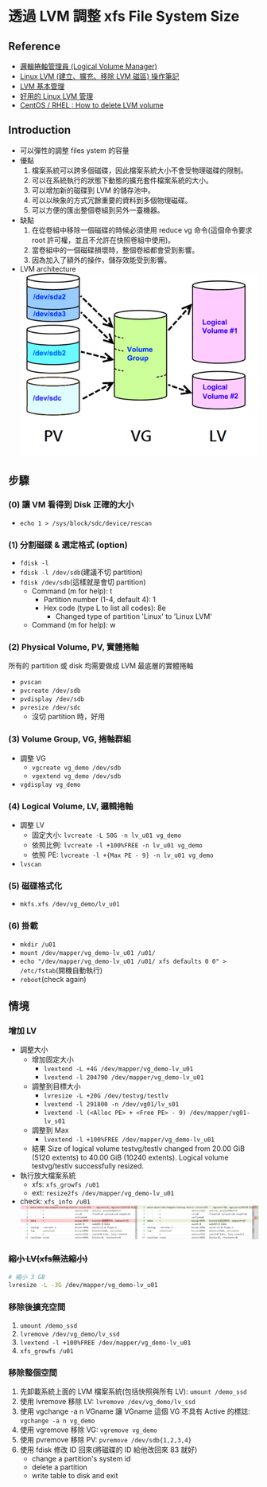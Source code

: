 # 透過 LVM 調整 xfs File System Size
## Reference
- [邏輯捲軸管理員 (Logical Volume Manager)](http://linux.vbird.org/linux_basic/0420quota.php#lvm)
- [Linux LVM (建立、擴充、移除 LVM 磁區) 操作筆記](https://sc8log.blogspot.com/2017/03/linux-lvm-lvm.html)
- [LVM 基本管理](https://www.itread01.com/content/1578488584.html)
- [好用的 Linux LVM 管理](http://blog.nuface.tw/?p=1267)
- [CentOS / RHEL : How to delete LVM volume](https://www.thegeekdiary.com/centos-rhel-how-to-delete-lvm-volume/)

## Introduction
- 可以彈性的調整 files ystem 的容量
- 優點
    1. 檔案系統可以跨多個磁碟，因此檔案系統大小不會受物理磁碟的限制。
    2. 可以在系統執行的狀態下動態的擴充套件檔案系統的大小。
    3. 可以增加新的磁碟到 LVM 的儲存池中。
    4. 可以以映象的方式冗餘重要的資料到多個物理磁碟。
    5. 可以方便的匯出整個卷組到另外一臺機器。
- 缺點
    1. 在從卷組中移除一個磁碟的時候必須使用 reduce vg 命令(這個命令要求 root 許可權，並且不允許在快照卷組中使用)。
    2. 當卷組中的一個磁碟損壞時，整個卷組都會受到影響。
    3. 因為加入了額外的操作，儲存效能受到影響。
- LVM architecture
    <br><img src="https://github.com/ShaqtinAFool/gitbook/raw/master/img/linux/lvm/architecture.png">

## 步驟
### (0) 讓 VM 看得到 Disk 正確的大小
- `echo 1 > /sys/block/sdc/device/rescan`

### (1) 分割磁碟 & 選定格式 (option)
- `fdisk -l`
- `fdisk -l /dev/sdb`(建議不切 partition)
- `fdisk /dev/sdb`(這樣就是會切 partition)
    - Command (m for help): t
        - Partition number (1-4, default 4): 1
        - Hex code (type L to list all codes): 8e
            - Changed type of partition 'Linux' to 'Linux LVM'
    - Command (m for help): w

### (2) Physical Volume, PV, 實體捲軸
所有的 partition 或 disk 均需要做成 LVM 最底層的實體捲軸
- `pvscan`
- `pvcreate /dev/sdb`
- `pvdisplay /dev/sdb`
- `pvresize /dev/sdc`
    - 沒切 partition 時，好用

### (3) Volume Group, VG, 捲軸群組
- 調整 VG
    - `vgcreate vg_demo /dev/sdb`
    - `vgextend vg_demo /dev/sdb`
- `vgdisplay vg_demo`

### (4) Logical Volume, LV, 邏輯捲軸
- 調整 LV
    - 固定大小: `lvcreate -L 50G -n lv_u01 vg_demo`
    - 依照比例: `lvcreate -l +100%FREE -n lv_u01 vg_demo`
    - 依照 PE: `lvcreate -l +{Max PE - 9} -n lv_u01 vg_demo`
- `lvscan`

### (5) 磁碟格式化
- `mkfs.xfs /dev/vg_demo/lv_u01`

### (6) 掛載
- `mkdir /u01`
- `mount /dev/mapper/vg_demo-lv_u01 /u01/`
- `echo "/dev/mapper/vg_demo-lv_u01 /u01/ xfs defaults 0 0" > /etc/fstab`(開機自動執行)
- `reboot`(check again)

## 情境
### 增加 LV
- 調整大小
    - 增加固定大小
        - `lvextend -L +4G /dev/mapper/vg_demo-lv_u01`
        - `lvextend -l 204790 /dev/mapper/vg_demo-lv_u01`
    - 調整到目標大小
        - `lvresize -L +20G /dev/testvg/testlv`
        - `lvextend -l 291800 -n /dev/vg01/lv_s01`
        - `lvextend -l (<Alloc PE> + <Free PE> - 9) /dev/mapper/vg01-lv_s01`
    - 調整到 Max
        - `lvextend -l +100%FREE /dev/mapper/vg_demo-lv_u01`
    - 結果
        Size of logical volume testvg/testlv changed from 20.00 GiB (5120 extents) to 40.00 GiB (10240 extents).
            Logical volume testvg/testlv successfully resized.
- 執行放大檔案系統
    - xfs: `xfs_growfs /u01`
    - ext: `resize2fs /dev/mapper/vg_demo-lv_u01`
- check: `xfs_info /u01`
    <br><img src="https://github.com/ShaqtinAFool/gitbook/raw/master/img/linux/lvm/check-xfs-info.png">

### ~~縮小 LV(xfs無法縮小)~~
```bash
# 縮小 3 GB
lvresize -L -3G /dev/mapper/vg_demo-lv_u01
```

### 移除後擴充空間
1. `umount /demo_ssd`
2. `lvremove /dev/vg_demo/lv_ssd`
3. `lvextend -l +100%FREE /dev/mapper/vg_demo-lv_u01`
4. `xfs_growfs /u01`

### 移除整個空間
1. 先卸載系統上面的 LVM 檔案系統(包括快照與所有 LV): `umount /demo_ssd`
2. 使用 lvremove 移除 LV: `lvremove /dev/vg_demo/lv_ssd`
3. 使用 vgchange -a n VGname 讓 VGname 這個 VG 不具有 Active 的標誌: `vgchange -a n vg_demo`
4. 使用 vgremove 移除 VG: `vgremove vg_demo`
5. 使用 pvremove 移除 PV: `pvremove /dev/sdb{1,2,3,4}`
6. 使用 fdisk 修改 ID 回來(將磁碟的 ID 給他改回來 83 就好)
    - change a partition's system id
    - delete a partition
    - write table to disk and exit